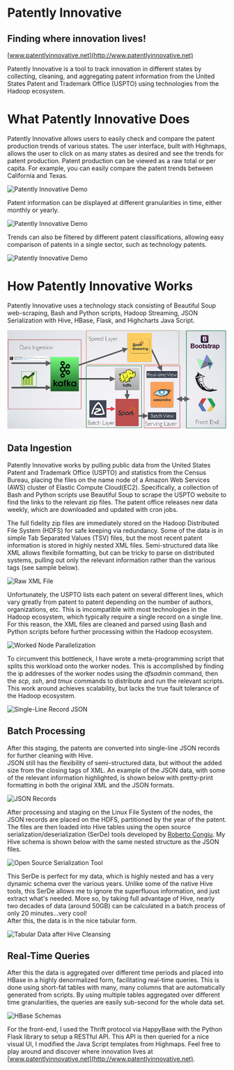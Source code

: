 Patently Innovative
======================================

## Finding where innovation lives!
[www.patentlyinnovative.net](http://www.patentlyinnovative.net)

Patently Innovative is a tool to track innovation in different states 
by collecting, cleaning, and aggregating patent information from the 
United States Patent and Trademark Office (USPTO) using technologies from the
 Hadoop ecosystem.

# What Patently Innovative Does
Patently Innovative allows users to easily check and compare the patent 
production trends of various states.  The user interface, built with
Highmaps, allows the user to click on as many states as desired and
see the trends for patent production.  Patent production can be viewed 
as a raw total or per capita.  For example, you can easily compare the 
patent trends between California and Texas.

![Patently Innovative Demo](figures/demo.png)

Patent information can be displayed at different granularities in time, 
either monthly or yearly.

![Patently Innovative Demo](figures/demo-year.png)

Trends can also be filtered by different patent classifications, allowing 
easy comparison of patents in a single sector, such as technology patents.

![Patently Innovative Demo](figures/demo-tech.png)

# How Patently Innovative Works
Patently Innovative uses a technology stack consisting of Beautiful Soup web-scraping, 
Bash and Python
 scripts, Hadoop Streaming, JSON Serialization with Hive, HBase, Flask, and Highcharts Java Script.

![Data Pipeline](figures/pipeline.png) 

## Data Ingestion
Patently Innovative works by pulling public data from the United States Patent and Trademark Office (USPTO) 
and statistics from the Census Bureau, placing the files on the name node 
of a Amazon Web Services (AWS) cluster of Elastic Compute Cloud(EC2).  Specifically, a collection of Bash and Python 
scripts use Beautiful Soup to scrape the USPTO website to find the links to 
the relevant zip files.  The patent office releases new data weekly, which are
downloaded and updated with cron jobs.
  
The full fidelity zip files are immediately stored on the Hadoop Distributed File
 System (HDFS) for safe keeping via redundancy.  Some of the data is in simple 
Tab Separated Values (TSV) files, but the most recent patent information is
stored in highly nested XML files.  Semi-structured data like XML allows flexibile 
formatting, but can be tricky to parse on distributed systems, pulling out only
 the relevant information rather than the various tags (see sample below).

![Raw XML File](figures/xml-multi.png)
 
Unfortunately, the USPTO lists each patent on several different lines, which vary
greatly from patent to patent depending on the number of authors, organizations, etc.  This is imcompatible with most
 technologies in the Hadoop ecosystem, which typically require a single record 
on a single line.  For this reason, the XML files are cleaned and parsed using 
Bash and Python scripts before further processing within the Hadoop ecosystem.

![Worked Node Parallelization](figures/parallel.png)
  
To circumvent this bottleneck, I have wrote a meta-programming script that splits this workload 
onto the worker nodes.  This is accomplished by finding the ip addresses of the 
worker nodes using the *dfsadmin* command, then the *scp*, *ssh*, and *tmux* commands to distribute and run the 
relevant scripts.  This work around achieves scalability, but lacks the true fault
 tolerance of the Hadoop ecosystem.  

![Single-Line Record JSON](figures/single-json.png)

## Batch Processing

After this staging, the patents are converted into single-line JSON records for further cleaning with Hive.  
JSON still has the flexibility of semi-structured data, but without the added size 
from the closing tags of XML.  An example of the JSON data, with some of the 
relevant information highlighted, is shown below with pretty-print formatting in both the 
original XML and the JSON formats.

![JSON Records](figures/json.png)

After processing and staging on the Linux File System of the nodes, the JSON 
records are placed on the HDFS, partitioned by the year of the patent.  The files 
are then loaded into Hive tables using the open source serialization/deserialization (SerDe) 
tools developed by [Roberto Congiu](https://github.com/rcongiu/Hive-JSON-Serde).  My Hive 
schema is shown below with the same nested structure as the JSON files.

![Open Source Serialization Tool](figures/serde.png)

This SerDe is perfect for my data, which is highly nested and has a very dynamic schema over the various 
years.  Unlike some of the native Hive tools, this SerDe allows me to ignore the 
superfluous information, and just extract what's needed.  More so, by taking full 
advantage of Hive, nearly two decades of data (around 50GB) can be calculated in a batch process of only 20 minutes...very cool!  
After this, the data is in the nice tabular form.

![Tabular Data after Hive Cleansing](figures/tabular.png)

## Real-Time Queries

After this the data is aggregated over different time periods and placed into HBase in a highly denormalized form, facilitating
 real-time queries. This is done using short-fat tables with many, many columns that are automatically generated from scripts. 
By using multiple tables aggregated over different time granularities, the queries are easily sub-second for the whole data set.

![HBase Schemas](figures/hbase-schema.png) 

For the front-end, I used the Thrift protocol via HappyBase with the Python Flask 
 library to setup a RESTful API.  This API is then queried for a nice visual UI, I modified 
the Java Script templates from Highmaps.  Feel free to play around and discover where innovation lives at 
[www.patentlyinnovative.net](http://www.patentlyinnovative.net).



